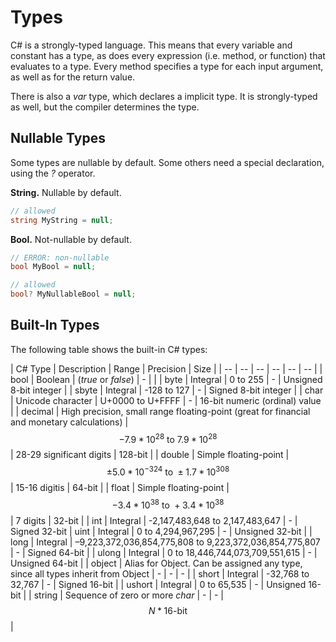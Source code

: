 # Types

C# is a strongly-typed language. This means that every variable and constant has a type, as does every expression (i.e. method, or function) that evaluates to a type. Every method specifies a type for each input argument, as well as for the return value.
  
There is also a *var* type, which declares a implicit type. It is strongly-typed as well, but the compiler determines the type.

## Nullable Types

Some types are nullable by default. Some others need a special declaration, using the *?* operator.

**String.**  Nullable by default.

```csharp
// allowed
string MyString = null;
```

**Bool.** Not-nullable by default.

```csharp
// ERROR: non-nullable
bool MyBool = null;

// allowed
bool? MyNullableBool = null;
```

## Built-In Types

The following table shows the built-in C# types:

| C# Type | Description | Range | Precision | Size |
| -- | -- | -- | -- | -- | -- |
| bool | Boolean | (*true* or *false*) | - | |
| byte | Integral | 0 to 255 | - | Unsigned 8-bit integer |
| sbyte | Integral | -128 to 127 | - | Signed 8-bit integer |
| char | Unicode character | U+0000 to U+FFFF | - | 16-bit numeric (ordinal) value |
| decimal | High precision, small range floating-point (great for financial and monetary calculations) | $$-7.9 * 10^{28}\ \text{to}\ 7.9 * 10^{28}$$| 28-29 significant digits | 128-bit |
| double | Simple floating-point | $$\pm5.0 * 10^{-324}\ \text{to}\ \pm1.7 * 10^{308}$$ | 15-16 digitis | 64-bit |
| float | Simple floating-point | $$-3.4*10^{38}\ \text{to}\ +3.4*10^{38}$$ | 7 digits | 32-bit |
| int | Integral | -2,147,483,648 to 2,147,483,647 | - | Signed 32-bit
| uint | Integral | 0 to 4,294,967,295 | - | Unsigned 32-bit |
| long | Integral | –9,223,372,036,854,775,808 to 9,223,372,036,854,775,807 | - | Signed 64-bit |
| ulong | Integral | 0 to 18,446,744,073,709,551,615 | - | Unsigned 64-bit |
| object | Alias for Object. Can be assigned any type, since all types inherit from Object | - | - | - |
| short | Integral | -32,768 to 32,767 | - | Signed 16-bit |
| ushort | Integral | 0 to 65,535 | - | Unsigned 16-bit |
| string | Sequence of zero or more *char* | - | - | $$N*\text{16-bit}$$ |




